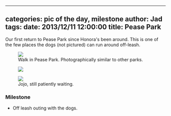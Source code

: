 
---
categories: pic of the day, milestone
author: Jad
tags: 
date: 2013/12/11 12:00:00
title: Pease Park
---
Our first return to Pease Park since Honora's been around.  This is one of the few places the dogs (not pictured) can run around off-leash.

<figure>
<img src="/img/2013/12/11/img_7794_medium.jpg" />
<figcaption>Walk in Pease Park.  Photographically similar to other parks.</figcaption>
</figure>

<figure>
<img src="/img/2013/12/11/img_5912_medium.jpg" />
<figcaption></figcaption>
</figure>

<figure>
<img src="/img/2013/12/11/img_7738_medium.jpg" />
<figcaption>Jojo, still patiently waiting.</figcaption>
</figure>

### Milestone
* Off leash outing with the dogs.